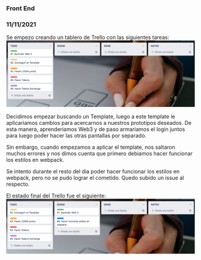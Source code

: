 ### Front End

### 11/11/2021
Se empezo creando un tablero de Trello con las siguientes tareas:
![image info](./images/Initial_Frontend.png)

Decidimos empezar buscando un Template, luego a este template le aplicariamos cambios para acercarnos a nuestros prototipos deseados. De esta manera, aprenderiamos Web3 y de paso armariamos el login juntos para luego poder hacer las otras pantallas por separado.

Sin embargo, cuando empezamos a aplicar el template, nos saltaron muchos errores y nos dimos cuenta que primero debiamos hacer funcionar los estilos en webpack.

Se intento durante el resto del dia poder hacer funcionar los estilos en webpack, pero no se pudo lograr el cometido. Quedo subido un issue al respecto.

El estado final del Trello fue el siguiente:
![image info](./images/11-Nov.png)